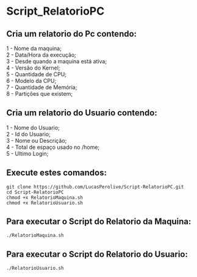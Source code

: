 # Script_RelatorioPC
## Cria um relatorio do Pc contendo:
1 - Nome da maquina;<br>
2 - Data/Hora da execução;<br>
3 - Desde quando a maquina está ativa;<br>
4 - Versão do Kernel;<br>
5 - Quantidade de CPU;<br>
6 - Modelo da CPU;<br>
7 - Quantidade de Memória;<br>
8 - Partições que existem;

## Cria um relatorio do Usuario contendo:
1 - Nome do Usuario;<br>
2 - Id do Usuario;<br>
3 - Nome ou Descrição;<br>
4 - Total de espaço usado no /home;<br>
5 - Ultimo Login;


## Execute estes comandos:
```
git clone https://github.com/LucasPerolive/Script-RelatorioPC.git
cd Script-RelatorioPC
chmod +x RelatorioMaquina.sh
chmod +x RelatorioUsuario.sh
```

## Para executar o Script do Relatorio da Maquina:
```
./RelatorioMaquina.sh
```

## Para executar o Script do Relatorio do Usuario:
```
./RelatorioUsuario.sh
```
